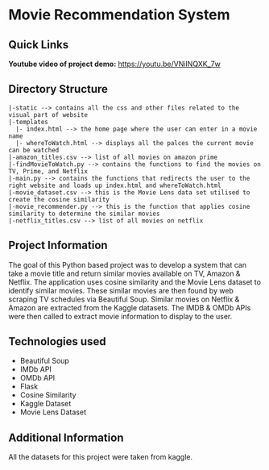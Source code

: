 # Movie Recommendation System

## Quick Links

**Youtube video of project demo:** https://youtu.be/VNiINQXK_7w 

## Directory Structure
```
|-static --> contains all the css and other files related to the visual part of website 
|-templates
  |- index.html --> the home page where the user can enter in a movie name 
  |- whereToWatch.html --> displays all the palces the current movie can be watched 
|-amazon_titles.csv --> list of all movies on amazon prime
|-findMovieToWatch.py --> contains the functions to find the movies on TV, Prime, and Netflix
|-main.py --> contains the functions that redirects the user to the right website and loads up index.html and whereToWatch.html
|-movie_dataset.csv --> this is the Movie Lens data set utilised to create the cosine similarity 
|-movie_recommender.py --> this is the function that applies cosine similarity to determine the similar movies
|-netflix_titles.csv --> list of all movies on netflix
```
## Project Information

The goal of this Python based project was to develop a system that can take a movie title and return similar movies available on TV, Amazon & Netflix. The application uses cosine similarity and the Movie Lens dataset to identify similar movies. These similar movies are then found by web scraping TV schedules via Beautiful Soup. Similar movies on Netflix & Amazon are extracted from the Kaggle datasets. The IMDB & OMDb APIs were then called to extract movie information to display to the user. 

## Technologies used
<ul>
  <li> Beautiful Soup
  <li> IMDb API
  <li> OMDb API
  <li> Flask 
  <li> Cosine Similarity
  <li> Kaggle Dataset
  <li> Movie Lens Dataset
  
</ul>
    

## Additional Information
All the datasets for this project were taken from kaggle.
